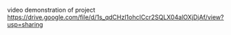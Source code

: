 video demonstration of project
https://drive.google.com/file/d/1s_qdCHzl1ohcICcr2SQLX04alOXjDjAf/view?usp=sharing
